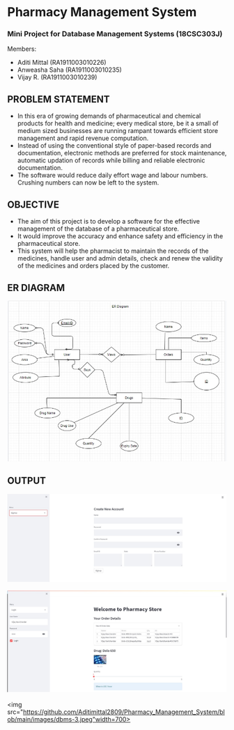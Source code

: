 # Pharmacy Management System

### Mini Project for Database Management Systems (18CSC303J)

Members:
- Aditi Mittal (RA1911003010226)
- Anweasha Saha (RA1911003010235)
- Vijay R. (RA1911003010239)

## PROBLEM STATEMENT
- In this era of growing demands of pharmaceutical and chemical products for health and medicine; every medical store, be it a small of medium sized businesses are running rampant towards efficient store management and rapid revenue computation. 
- Instead of using the conventional style of paper-based records and documentation, electronic methods are preferred for stock maintenance, automatic updation of records while billing and reliable electronic documentation.
- The software would reduce daily effort wage and labour numbers. Crushing numbers can now be left to the system.

## OBJECTIVE
- The aim of this project is to develop a software for the effective management of the database of a pharmaceutical store.
- It would improve the accuracy and enhance safety and efficiency in the pharmaceutical store.
- This system will help the pharmacist to maintain the records of the medicines, handle user and admin details, check and renew the validity of the medicines and orders placed by the customer.


## ER DIAGRAM
<img src="https://github.com/Aditimittal2809/Pharmacy_Management_System/blob/main/images/dbms-4.jpeg" width=700><br>

## OUTPUT
<img src="https://github.com/Aditimittal2809/Pharmacy_Management_System/blob/main/images/dbms-1.jpeg" width=700><br>
<br><img src="https://github.com/Aditimittal2809/Pharmacy_Management_System/blob/main/images/dbms-2.jpeg" width=700><br>
<br><img src="https://github.com/Aditimittal2809/Pharmacy_Management_System/blob/main/images/dbms-3.jpeg"width=700><br>
